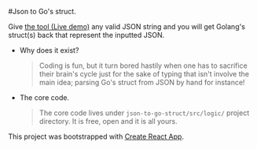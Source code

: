 #Json to Go's struct.

Give [the tool (Live demo)](https://charnnarong.github.io/json-to-go-struct/ "Json to go struct") any valid JSON string 
and you will get Golang's struct(s) back that represent the inputted JSON.

-   Why does it exist?
    >   Coding is fun, but it turn bored hastily when one has to sacrifice their brain's cycle just for the sake of typing
     that isn't involve the main idea; parsing Go's struct from JSON by hand for instance!
       
-  The core code.
    >   The core code lives under `json-to-go-struct/src/logic/` project directory. It is free, open and it is all yours. 


This project was bootstrapped with [Create React App](https://github.com/facebook/create-react-app).
